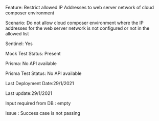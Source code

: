 Feature: Restrict allowed IP Addresses to web server network of cloud composer environment

Scenario: Do not allow cloud composer environment where the IP addresses for the web server network is not configured or not in the allowed list

Sentinel: Yes

Mock Test Status: Present

Prisma: No API available

Prisma Test Status: No API available

Last Deployment Date:29/1/2021

Last update:29/1/2021

Input required from DB : empty

Issue : Success case is not passing